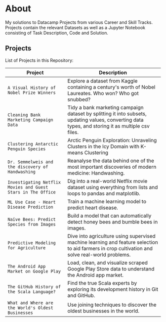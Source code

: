 # About
My solutions to Datacamp Projects from various Career and Skill Tracks. 
Projects contain the relevant Datasets as well as a Jupyter Notebook consisting of Task Description, Code and Solution.

## Projects

List of Projects in this Repository:

| Project | Description |
| ----- | --- |
| `A Visual History of Nobel Prize Winners` | Explore a dataset from Kaggle containing a century's worth of Nobel Laureates. Who won? Who got snubbed? |
| `Cleaning Bank Marketing Campaign Data`| Tidy a bank marketing campaign dataset by splitting it into subsets, updating values, converting data types, and storing it as multiple csv files. |
| `Clustering Antarctic Penguin Species`| Arctic Penguin Exploration: Unraveling Clusters in the Icy Domain with K-means Clustering |
| `Dr. Semmelweis and the discovery of Handwashing` | Reanalyse the data behind one of the most important discoveries of modern medicine: Handwashing. |
| `Investigating Netflix Movies and Guest Stars in The Office` | Dig into a real-world Netflix movie dataset using everything from lists and loops to pandas and matplotlib. |
| `ML Use Case - Heart Disease Prediction` | Train a machine learning model to predict heart disease. |
| `Naïve Bees: Predict Species from Images` | Build a model that can automatically detect honey bees and bumble bees in images. |
| `Predictive Modeling for Agriculture`| Dive into agriculture using supervised machine learning and feature selection to aid farmers in crop cultivation and solve real-world problems.|
| `The Android App Market on Google Play` | Load, clean, and visualize scraped Google Play Store data to understand the Android app market. |
| `The GitHub History of the Scala Language?` | Find the true Scala experts by exploring its development history in Git and GitHub. |
| `What and Where are the World's Oldest Businesses` | Use joining techniques to discover the oldest businesses in the world. |
